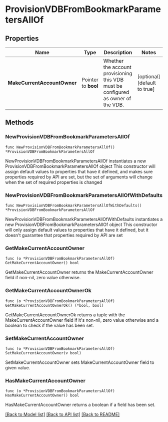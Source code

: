 # ProvisionVDBFromBookmarkParametersAllOf

## Properties

Name | Type | Description | Notes
------------ | ------------- | ------------- | -------------
**MakeCurrentAccountOwner** | Pointer to **bool** | Whether the account provisioning this VDB must be configured as owner of the VDB. | [optional] [default to true]

## Methods

### NewProvisionVDBFromBookmarkParametersAllOf

`func NewProvisionVDBFromBookmarkParametersAllOf() *ProvisionVDBFromBookmarkParametersAllOf`

NewProvisionVDBFromBookmarkParametersAllOf instantiates a new ProvisionVDBFromBookmarkParametersAllOf object
This constructor will assign default values to properties that have it defined,
and makes sure properties required by API are set, but the set of arguments
will change when the set of required properties is changed

### NewProvisionVDBFromBookmarkParametersAllOfWithDefaults

`func NewProvisionVDBFromBookmarkParametersAllOfWithDefaults() *ProvisionVDBFromBookmarkParametersAllOf`

NewProvisionVDBFromBookmarkParametersAllOfWithDefaults instantiates a new ProvisionVDBFromBookmarkParametersAllOf object
This constructor will only assign default values to properties that have it defined,
but it doesn't guarantee that properties required by API are set

### GetMakeCurrentAccountOwner

`func (o *ProvisionVDBFromBookmarkParametersAllOf) GetMakeCurrentAccountOwner() bool`

GetMakeCurrentAccountOwner returns the MakeCurrentAccountOwner field if non-nil, zero value otherwise.

### GetMakeCurrentAccountOwnerOk

`func (o *ProvisionVDBFromBookmarkParametersAllOf) GetMakeCurrentAccountOwnerOk() (*bool, bool)`

GetMakeCurrentAccountOwnerOk returns a tuple with the MakeCurrentAccountOwner field if it's non-nil, zero value otherwise
and a boolean to check if the value has been set.

### SetMakeCurrentAccountOwner

`func (o *ProvisionVDBFromBookmarkParametersAllOf) SetMakeCurrentAccountOwner(v bool)`

SetMakeCurrentAccountOwner sets MakeCurrentAccountOwner field to given value.

### HasMakeCurrentAccountOwner

`func (o *ProvisionVDBFromBookmarkParametersAllOf) HasMakeCurrentAccountOwner() bool`

HasMakeCurrentAccountOwner returns a boolean if a field has been set.


[[Back to Model list]](../README.md#documentation-for-models) [[Back to API list]](../README.md#documentation-for-api-endpoints) [[Back to README]](../README.md)


